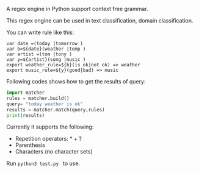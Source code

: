 A regex engine in Python support context free grammar. 


This regex engine can be used in text classification, domain classification.


You can write rule like this:
```
var date =(today |tomorrow )
var b=${date}(weather |temp )
var artist =(tom |tony )
var y=${artist}(song |music )
export weather_rule=${b}(is ok|not ok) => weather
export music_rule=${y}(good|bad) => music
```
Following codes shows how to get the results of query:
```python
import matcher
rules = matcher.build()
query= "today weather is ok"
results = matcher.match(query,rules)
print(results)
```


Currently it supports the following:

* Repetition operators: \* \+ ?
* Parenthesis
* Characters (no character sets)


Run `python3 test.py ` to use.
